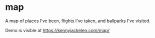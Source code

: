 map
===
A map of places I've been, flights I've taken, and ballparks I've visited.

Demo is visible at https://kennyjackelen.com/map/
